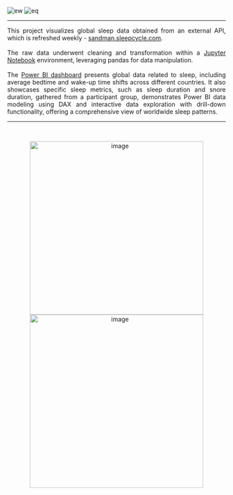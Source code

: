 <div style: text-align="center">
  
  ![ew](https://github.com/user-attachments/assets/7ed51d96-7aa8-4fda-8ab8-d251e73a4118) ![eq](https://github.com/user-attachments/assets/88fb9569-9541-4214-b89f-fc7bc5f9d88d)
  
</div>

---

<div align="justify">


  <p>This project visualizes global sleep data obtained from an external API, which is refreshed weekly - <a href="https://sandman.sleepcycle.com/data">sandman.sleepcycle.com</a>.<br><br>The raw data underwent cleaning and transformation within a <a href="https://github.com/1adityakadam/sleep_statistics/blob/main/sleep_statistics.ipynb" >Jupyter Notebook</a>&nbsp;environment, leveraging pandas for data manipulation.<br><br>The <a href="https://app.powerbi.com/groups/me/reports/60759107-7213-4b4a-a9f9-bd0428cc233c/c09fee923760e383ea4e?experience=power-bi">Power BI dashboard</a>&nbsp;presents global data related to sleep, including average bedtime and wake-up time shifts across different countries. It also showcases specific sleep metrics, such as sleep duration and snore duration, gathered from a participant group, demonstrates Power BI data modeling using DAX and interactive data exploration with drill-down functionality, offering a comprehensive view of worldwide sleep patterns.</p>
</div>

---

<br>

<p align="center">
  <img width="400" alt="image" src="https://github.com/user-attachments/assets/560c02c1-afe2-4c8e-b1ce-296d780ccc94"/>
  <img width="400" alt="image" src="https://github.com/user-attachments/assets/212dc04e-b3e0-41a7-b245-ed1313f783e9"/>
</p>



